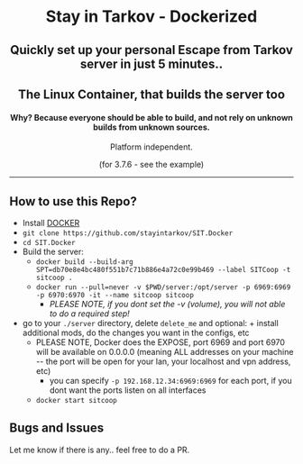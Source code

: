 <div align=center style="text-align: center;">
<h1> Stay in Tarkov - Dockerized</h1>
<h2>Quickly set up your personal Escape from Tarkov server in just 5 minutes..</h2>
<h2>The Linux Container, that builds the server too</h2>
<h4>Why? Because everyone should be able to build, and not rely on unknown builds from unknown sources.</h3>

Platform independent.
  
(for 3.7.6 - see the example)
</div>

---

## How to use this Repo?

* Install [DOCKER](https://docs.docker.com/get-docker/)
* `git clone https://github.com/stayintarkov/SIT.Docker`
* `cd SIT.Docker`
* Build the server:
  * `docker build --build-arg SPT=db70e8e4bc480f551b7c71b886e4a72c0e99b469 --label SITCoop -t sitcoop . `
  * `docker run --pull=never -v $PWD/server:/opt/server -p 6969:6969 -p 6970:6970 -it --name sitcoop sitcoop`
    *  *PLEASE NOTE, if you dont set the -v (volume), you will not able to do a required step!*
* go to your `./server` directory, delete `delete_me` and optional: + install additional mods, do the changes you want in the configs, etc
  * PLEASE NOTE, Docker does the EXPOSE, port 6969 and port 6970 will be available on 0.0.0.0 (meaning ALL addresses on your machine -- the port will be open for your lan, your localhost and vpn address, etc)
    * you can specify `-p 192.168.12.34:6969:6969` for each port, if you dont want the ports listen on all interfaces
  * `docker start sitcoop`

## Bugs and Issues
Let me know if there is any.. feel free to do a PR.
